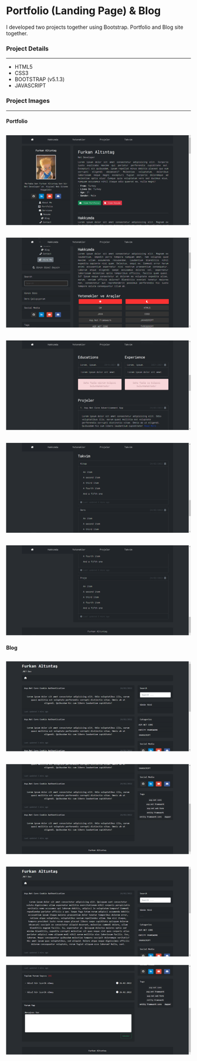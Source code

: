 # Portfolio (Landing Page) & Blog
I developed two projects together using Bootstrap. Portfolio and Blog site together.

### Project Details
------------
- HTML5
- CSS3
- BOOTSTRAP (v5.1.3)
- JAVASCRIPT

### Project Images
------------
#### Portfolio
![github](/portfolio-blog/project-img/1.png)
------------
![github](/portfolio-blog/project-img/2.png)
------------
![github](/portfolio-blog/project-img/3.png)
------------
![github](/portfolio-blog/project-img/4.png)
------------
![github](/portfolio-blog/project-img/5.png)
------------
#### Blog
![github](/portfolio-blog/project-img/6.png)
------------
![github](/portfolio-blog/project-img/7.png)
------------
![github](/portfolio-blog/project-img/8.png)
------------
![github](/portfolio-blog/project-img/9.png)
